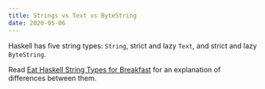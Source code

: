 ```yaml
---
title: Strings vs Text vs ByteString
date: 2020-05-06
---
```


Haskell has five string types: `String`, strict and lazy `Text`, and strict and lazy `ByteString`. 

Read [Eat Haskell String Types for Breakfast](https://free.cofree.io/2020/05/06/string-types/) for an explanation of differences between them.
